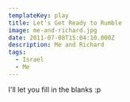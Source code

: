 ```yaml
---
templateKey: play
title: Let's Get Ready to Rumble
image: me-and-richard.jpg
date: 2011-07-08T15:04:10.000Z
description: Me and Richard
tags:
  - Israel
  - Me
---
```


I'll let you fill in the blanks :p
